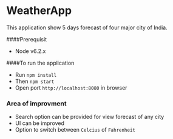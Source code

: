 # WeatherApp
This application show 5 days forecast of four major city of India.

####Prerequisit

* Node v6.2.x

####To run the application

* Run `npm install` 
* Then `npm start`
* Open port `http://localhost:8080` in browser 

### Area of improvment 
* Search option can be provided for view forecast of any city
* UI can be improved 
* Option to switch between `Celcius` of `Fahrenheit`  
